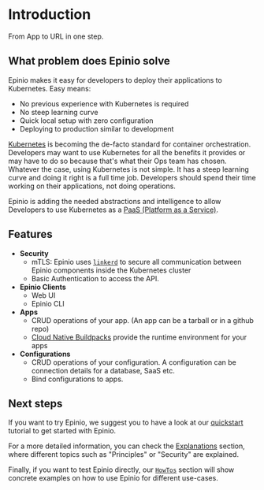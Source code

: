 # Introduction

From App to URL in one step.

## What problem does Epinio solve

Epinio makes it easy for developers to deploy their applications to Kubernetes. Easy means:

- No previous experience with Kubernetes is required
- No steep learning curve
- Quick local setup with zero configuration
- Deploying to production similar to development

[Kubernetes](https://kubernetes.io/) is becoming the de-facto standard for container orchestration.
Developers may want to use Kubernetes for all the benefits it provides or may
have to do so because that's what their Ops team has chosen. Whatever the case,
using Kubernetes is not simple. It has a steep learning curve and doing it right
is a full time job. Developers should spend their time working on their applications,
not doing operations.

Epinio is adding the needed abstractions and intelligence to allow Developers
to use Kubernetes as a [PaaS (Platform as a Service)](https://en.wikipedia.org/wiki/Platform_as_a_service).

## Features

- **Security**
  - mTLS: Epinio uses [`linkerd`](https://linkerd.io/) to secure all communication between Epinio components inside the Kubernetes cluster
  - Basic Authentication to access the API.
- **Epinio Clients**
  - Web UI
  - Epinio CLI
- **Apps**
  - CRUD operations of your app. (An app can be a tarball or in a github repo)
  - [Cloud Native Buildpacks](https://buildpacks.io/) provide the runtime environment for your apps
- **Configurations**
  - CRUD operations of your configuration. A configuration can be connection details for a database, SaaS etc.
  - Bind configurations to apps.

## Next steps

If you want to try Epinio, we suggest you to have a look at
our [quickstart](tutorials/quickstart.md) tutorial to get started with Epinio.

For a more detailed information, you can check the [Explanations](/explanations/explanations.md) section,
where different topics such as "Principles" or "Security" are explained.

Finally, if you want to test Epinio directly, our [`HowTos`](/howtos/howtos.md) section
will show concrete examples on how to use Epinio for different use-cases.

